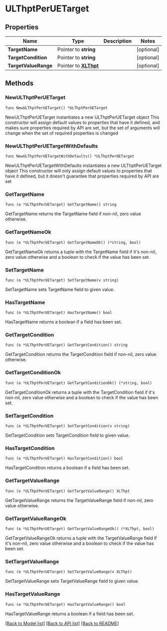# ULThptPerUETarget

## Properties

Name | Type | Description | Notes
------------ | ------------- | ------------- | -------------
**TargetName** | Pointer to **string** |  | [optional] 
**TargetCondition** | Pointer to **string** |  | [optional] 
**TargetValueRange** | Pointer to [**XLThpt**](XLThpt.md) |  | [optional] 

## Methods

### NewULThptPerUETarget

`func NewULThptPerUETarget() *ULThptPerUETarget`

NewULThptPerUETarget instantiates a new ULThptPerUETarget object
This constructor will assign default values to properties that have it defined,
and makes sure properties required by API are set, but the set of arguments
will change when the set of required properties is changed

### NewULThptPerUETargetWithDefaults

`func NewULThptPerUETargetWithDefaults() *ULThptPerUETarget`

NewULThptPerUETargetWithDefaults instantiates a new ULThptPerUETarget object
This constructor will only assign default values to properties that have it defined,
but it doesn't guarantee that properties required by API are set

### GetTargetName

`func (o *ULThptPerUETarget) GetTargetName() string`

GetTargetName returns the TargetName field if non-nil, zero value otherwise.

### GetTargetNameOk

`func (o *ULThptPerUETarget) GetTargetNameOk() (*string, bool)`

GetTargetNameOk returns a tuple with the TargetName field if it's non-nil, zero value otherwise
and a boolean to check if the value has been set.

### SetTargetName

`func (o *ULThptPerUETarget) SetTargetName(v string)`

SetTargetName sets TargetName field to given value.

### HasTargetName

`func (o *ULThptPerUETarget) HasTargetName() bool`

HasTargetName returns a boolean if a field has been set.

### GetTargetCondition

`func (o *ULThptPerUETarget) GetTargetCondition() string`

GetTargetCondition returns the TargetCondition field if non-nil, zero value otherwise.

### GetTargetConditionOk

`func (o *ULThptPerUETarget) GetTargetConditionOk() (*string, bool)`

GetTargetConditionOk returns a tuple with the TargetCondition field if it's non-nil, zero value otherwise
and a boolean to check if the value has been set.

### SetTargetCondition

`func (o *ULThptPerUETarget) SetTargetCondition(v string)`

SetTargetCondition sets TargetCondition field to given value.

### HasTargetCondition

`func (o *ULThptPerUETarget) HasTargetCondition() bool`

HasTargetCondition returns a boolean if a field has been set.

### GetTargetValueRange

`func (o *ULThptPerUETarget) GetTargetValueRange() XLThpt`

GetTargetValueRange returns the TargetValueRange field if non-nil, zero value otherwise.

### GetTargetValueRangeOk

`func (o *ULThptPerUETarget) GetTargetValueRangeOk() (*XLThpt, bool)`

GetTargetValueRangeOk returns a tuple with the TargetValueRange field if it's non-nil, zero value otherwise
and a boolean to check if the value has been set.

### SetTargetValueRange

`func (o *ULThptPerUETarget) SetTargetValueRange(v XLThpt)`

SetTargetValueRange sets TargetValueRange field to given value.

### HasTargetValueRange

`func (o *ULThptPerUETarget) HasTargetValueRange() bool`

HasTargetValueRange returns a boolean if a field has been set.


[[Back to Model list]](../README.md#documentation-for-models) [[Back to API list]](../README.md#documentation-for-api-endpoints) [[Back to README]](../README.md)


